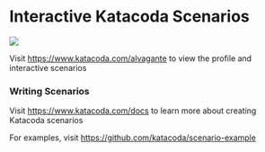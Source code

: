 # Interactive Katacoda Scenarios

[![](http://shields.katacoda.com/katacoda/alvagante/count.svg)](https://www.katacoda.com/alvagante "Get your profile on Katacoda.com")

Visit https://www.katacoda.com/alvagante to view the profile and interactive scenarios

### Writing Scenarios
Visit https://www.katacoda.com/docs to learn more about creating Katacoda scenarios

For examples, visit https://github.com/katacoda/scenario-example
